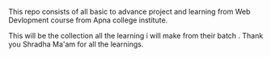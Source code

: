 <p>This repo consists of all basic to advance project and learning from Web Devlopment course from Apna college institute.</p>
  <p>This will be the collection all the learning i will make from their batch . Thank you Shradha Ma'am for all the learnings.</p>
